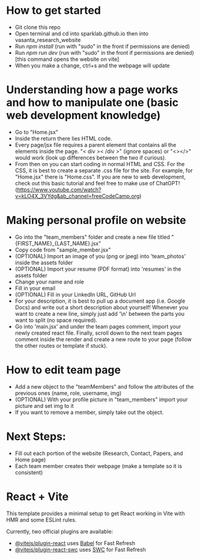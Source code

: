 # How to get started
- Git clone this repo
- Open terminal and cd into sparklab.github.io then into vasanta_research_website
- Run _npm install_ (run with "sudo" in the front if permissions are denied)
- Run _npm run dev_ (run with "sudo" in the front if permissions are denied) [this command opens the website on vite]
- When you make a change, ctrl+s and the webpage will update

# Understanding how a page works and how to manipulate one (basic web development knowledge)
- Go to "Home.jsx"
- Inside the return there lies HTML code.
- Every page/jsx file requires a parent element that contains all the elements inside the page. "< div >< /div >" (ignore spaces) or "<></>" would work (look up differences between the two if curious).
- From then on you can start coding in normal HTML and CSS. For the CSS, it is best to create a separate .css file for the site. For example, for "Home.jsx" there is "Home.css". If you are new to web development, check out this basic tutorial and feel free to make use of ChatGPT! (https://www.youtube.com/watch?v=kLO4X_3VYdg&ab_channel=freeCodeCamp.org)

# Making personal profile on website
- Go into the "team_members" folder and create a new file titled "{FIRST_NAME}_{LAST_NAME}.jsx"
- Copy code from "sample_member.jsx"
- (OPTIONAL) Import an image of you (png or jpeg) into 'team_photos' inside the assets folder
- (OPTIONAL) Import your resume (PDF format) into 'resumes' in the assets folder
- Change your name and role
- Fill in your email
- (OPTIONAL) Fill in your LinkedIn URL, GitHub Url
- For your description, it is best to pull up a document app (i.e. Google Docs) and write out a short description about yourself! Whenever you want to create a new line, simply just add '\n' between the parts you want to split (no space required).
- Go into 'main.jsx' and under the team pages comment, import your newly created react file. Finally, scroll down to the next team pages comment inside the render and create a new route to your page (follow the other routes or template if stuck).

# How to edit team page
- Add a new object to the "teamMembers" and follow the attributes of the previous ones (name, role, username, img)
- (OPTIONAL) With your profile picture in "team_members" import your picture and set img to it
- If you want to remove a member, simply take out the object.

# Next Steps:
- Fill out each portion of the website (Research, Contact, Papers, and Home page)
- Each team member creates their webpage (make a template so it is consistent)

# React + Vite

This template provides a minimal setup to get React working in Vite with HMR and some ESLint rules.

Currently, two official plugins are available:

- [@vitejs/plugin-react](https://github.com/vitejs/vite-plugin-react/blob/main/packages/plugin-react/README.md) uses [Babel](https://babeljs.io/) for Fast Refresh
- [@vitejs/plugin-react-swc](https://github.com/vitejs/vite-plugin-react-swc) uses [SWC](https://swc.rs/) for Fast Refresh
